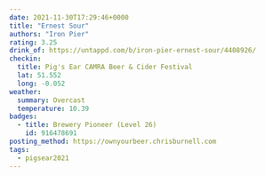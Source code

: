 ```yaml
---
date: 2021-11-30T17:29:46+0000
title: "Ernest Sour"
authors: "Iron Pier"
rating: 3.25
drink_of: https://untappd.com/b/iron-pier-ernest-sour/4408926/
checkin:
  title: Pig's Ear CAMRA Beer & Cider Festival
  lat: 51.552
  long: -0.052
weather:
  summary: Overcast
  temperature: 10.39
badges:
  - title: Brewery Pioneer (Level 26)
    id: 916478691
posting_method: https://ownyourbeer.chrisburnell.com
tags:
  - pigsear2021
---
```

